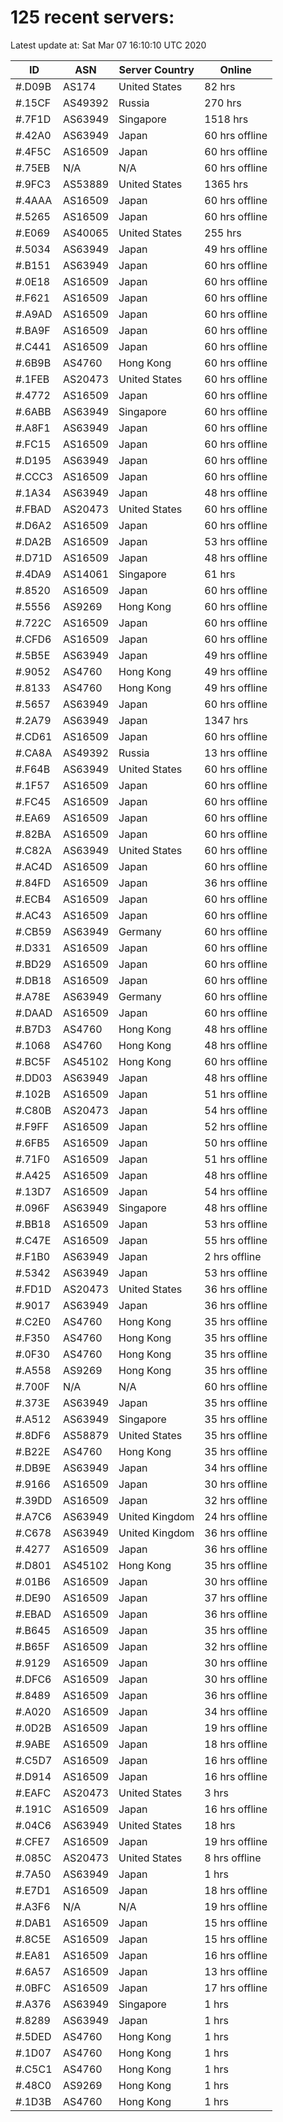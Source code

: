 # 125 recent servers:

Latest update at: Sat Mar 07 16:10:10 UTC 2020

| ID | ASN | Server Country | Online |
| -- | --- | -------------- | ------ |
| #.D09B | AS174 | United States | 82 hrs |
| #.15CF | AS49392 | Russia | 270 hrs |
| #.7F1D | AS63949 | Singapore | 1518 hrs |
| #.42A0 | AS63949 | Japan | 60 hrs offline |
| #.4F5C | AS16509 | Japan | 60 hrs offline |
| #.75EB | N/A | N/A | 60 hrs offline |
| #.9FC3 | AS53889 | United States | 1365 hrs |
| #.4AAA | AS16509 | Japan | 60 hrs offline |
| #.5265 | AS16509 | Japan | 60 hrs offline |
| #.E069 | AS40065 | United States | 255 hrs |
| #.5034 | AS63949 | Japan | 49 hrs offline |
| #.B151 | AS63949 | Japan | 60 hrs offline |
| #.0E18 | AS16509 | Japan | 60 hrs offline |
| #.F621 | AS16509 | Japan | 60 hrs offline |
| #.A9AD | AS16509 | Japan | 60 hrs offline |
| #.BA9F | AS16509 | Japan | 60 hrs offline |
| #.C441 | AS16509 | Japan | 60 hrs offline |
| #.6B9B | AS4760 | Hong Kong | 60 hrs offline |
| #.1FEB | AS20473 | United States | 60 hrs offline |
| #.4772 | AS16509 | Japan | 60 hrs offline |
| #.6ABB | AS63949 | Singapore | 60 hrs offline |
| #.A8F1 | AS63949 | Japan | 60 hrs offline |
| #.FC15 | AS16509 | Japan | 60 hrs offline |
| #.D195 | AS63949 | Japan | 60 hrs offline |
| #.CCC3 | AS16509 | Japan | 60 hrs offline |
| #.1A34 | AS63949 | Japan | 48 hrs offline |
| #.FBAD | AS20473 | United States | 60 hrs offline |
| #.D6A2 | AS16509 | Japan | 60 hrs offline |
| #.DA2B | AS16509 | Japan | 53 hrs offline |
| #.D71D | AS16509 | Japan | 48 hrs offline |
| #.4DA9 | AS14061 | Singapore | 61 hrs |
| #.8520 | AS16509 | Japan | 60 hrs offline |
| #.5556 | AS9269 | Hong Kong | 60 hrs offline |
| #.722C | AS16509 | Japan | 60 hrs offline |
| #.CFD6 | AS16509 | Japan | 60 hrs offline |
| #.5B5E | AS63949 | Japan | 49 hrs offline |
| #.9052 | AS4760 | Hong Kong | 49 hrs offline |
| #.8133 | AS4760 | Hong Kong | 49 hrs offline |
| #.5657 | AS63949 | Japan | 60 hrs offline |
| #.2A79 | AS63949 | Japan | 1347 hrs |
| #.CD61 | AS16509 | Japan | 60 hrs offline |
| #.CA8A | AS49392 | Russia | 13 hrs offline |
| #.F64B | AS63949 | United States | 60 hrs offline |
| #.1F57 | AS16509 | Japan | 60 hrs offline |
| #.FC45 | AS16509 | Japan | 60 hrs offline |
| #.EA69 | AS16509 | Japan | 60 hrs offline |
| #.82BA | AS16509 | Japan | 60 hrs offline |
| #.C82A | AS63949 | United States | 60 hrs offline |
| #.AC4D | AS16509 | Japan | 60 hrs offline |
| #.84FD | AS16509 | Japan | 36 hrs offline |
| #.ECB4 | AS16509 | Japan | 60 hrs offline |
| #.AC43 | AS16509 | Japan | 60 hrs offline |
| #.CB59 | AS63949 | Germany | 60 hrs offline |
| #.D331 | AS16509 | Japan | 60 hrs offline |
| #.BD29 | AS16509 | Japan | 60 hrs offline |
| #.DB18 | AS16509 | Japan | 60 hrs offline |
| #.A78E | AS63949 | Germany | 60 hrs offline |
| #.DAAD | AS16509 | Japan | 60 hrs offline |
| #.B7D3 | AS4760 | Hong Kong | 48 hrs offline |
| #.1068 | AS4760 | Hong Kong | 48 hrs offline |
| #.BC5F | AS45102 | Hong Kong | 60 hrs offline |
| #.DD03 | AS63949 | Japan | 48 hrs offline |
| #.102B | AS16509 | Japan | 51 hrs offline |
| #.C80B | AS20473 | Japan | 54 hrs offline |
| #.F9FF | AS16509 | Japan | 52 hrs offline |
| #.6FB5 | AS16509 | Japan | 50 hrs offline |
| #.71F0 | AS16509 | Japan | 51 hrs offline |
| #.A425 | AS16509 | Japan | 48 hrs offline |
| #.13D7 | AS16509 | Japan | 54 hrs offline |
| #.096F | AS63949 | Singapore | 48 hrs offline |
| #.BB18 | AS16509 | Japan | 53 hrs offline |
| #.C47E | AS16509 | Japan | 55 hrs offline |
| #.F1B0 | AS63949 | Japan | 2 hrs offline |
| #.5342 | AS63949 | Japan | 53 hrs offline |
| #.FD1D | AS20473 | United States | 36 hrs offline |
| #.9017 | AS63949 | Japan | 36 hrs offline |
| #.C2E0 | AS4760 | Hong Kong | 35 hrs offline |
| #.F350 | AS4760 | Hong Kong | 35 hrs offline |
| #.0F30 | AS4760 | Hong Kong | 35 hrs offline |
| #.A558 | AS9269 | Hong Kong | 35 hrs offline |
| #.700F | N/A | N/A | 60 hrs offline |
| #.373E | AS63949 | Japan | 35 hrs offline |
| #.A512 | AS63949 | Singapore | 35 hrs offline |
| #.8DF6 | AS58879 | United States | 35 hrs offline |
| #.B22E | AS4760 | Hong Kong | 35 hrs offline |
| #.DB9E | AS63949 | Japan | 34 hrs offline |
| #.9166 | AS16509 | Japan | 30 hrs offline |
| #.39DD | AS16509 | Japan | 32 hrs offline |
| #.A7C6 | AS63949 | United Kingdom | 24 hrs offline |
| #.C678 | AS63949 | United Kingdom | 36 hrs offline |
| #.4277 | AS16509 | Japan | 36 hrs offline |
| #.D801 | AS45102 | Hong Kong | 35 hrs offline |
| #.01B6 | AS16509 | Japan | 30 hrs offline |
| #.DE90 | AS16509 | Japan | 37 hrs offline |
| #.EBAD | AS16509 | Japan | 36 hrs offline |
| #.B645 | AS16509 | Japan | 35 hrs offline |
| #.B65F | AS16509 | Japan | 32 hrs offline |
| #.9129 | AS16509 | Japan | 30 hrs offline |
| #.DFC6 | AS16509 | Japan | 30 hrs offline |
| #.8489 | AS16509 | Japan | 36 hrs offline |
| #.A020 | AS16509 | Japan | 34 hrs offline |
| #.0D2B | AS16509 | Japan | 19 hrs offline |
| #.9ABE | AS16509 | Japan | 18 hrs offline |
| #.C5D7 | AS16509 | Japan | 16 hrs offline |
| #.D914 | AS16509 | Japan | 16 hrs offline |
| #.EAFC | AS20473 | United States | 3 hrs |
| #.191C | AS16509 | Japan | 16 hrs offline |
| #.04C6 | AS63949 | United States | 18 hrs |
| #.CFE7 | AS16509 | Japan | 19 hrs offline |
| #.085C | AS20473 | United States | 8 hrs offline |
| #.7A50 | AS63949 | Japan | 1 hrs |
| #.E7D1 | AS16509 | Japan | 18 hrs offline |
| #.A3F6 | N/A | N/A | 19 hrs offline |
| #.DAB1 | AS16509 | Japan | 15 hrs offline |
| #.8C5E | AS16509 | Japan | 15 hrs offline |
| #.EA81 | AS16509 | Japan | 16 hrs offline |
| #.6A57 | AS16509 | Japan | 13 hrs offline |
| #.0BFC | AS16509 | Japan | 17 hrs offline |
| #.A376 | AS63949 | Singapore | 1 hrs |
| #.8289 | AS63949 | Japan | 1 hrs |
| #.5DED | AS4760 | Hong Kong | 1 hrs |
| #.1D07 | AS4760 | Hong Kong | 1 hrs |
| #.C5C1 | AS4760 | Hong Kong | 1 hrs |
| #.48C0 | AS9269 | Hong Kong | 1 hrs |
| #.1D3B | AS4760 | Hong Kong | 1 hrs |

